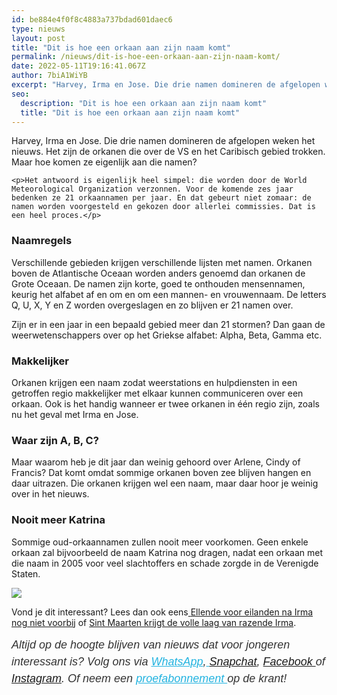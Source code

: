 ```yaml
---
id: be884e4f0f8c4883a737bdad601daec6
type: nieuws
layout: post
title: "Dit is hoe een orkaan aan zijn naam komt"
permalink: /nieuws/dit-is-hoe-een-orkaan-aan-zijn-naam-komt/
date: 2022-05-11T19:16:41.067Z
author: 7biA1WiYB
excerpt: "Harvey, Irma en Jose. Die drie namen domineren de afgelopen weken het nieuws. Het zijn de orkanen die over de VS en het Caribisch gebied trokken. Maar hoe komen ze eigenlijk aan die namen?  "
seo:
  description: "Dit is hoe een orkaan aan zijn naam komt"
  title: "Dit is hoe een orkaan aan zijn naam komt"
---
```

Harvey, Irma en Jose. Die drie namen domineren de afgelopen weken het nieuws. Het zijn de orkanen die over de VS en het Caribisch gebied trokken. Maar hoe komen ze eigenlijk aan die namen?  

    <p>Het antwoord is eigenlijk heel simpel: die worden door de World Meteorological Organization verzonnen. Voor de komende zes jaar bedenken ze 21 orkaannamen per jaar. En dat gebeurt niet zomaar: de namen worden voorgesteld en gekozen door allerlei commissies. Dat is een heel proces.</p>
<h3>Naamregels</h3>
<p>Verschillende gebieden krijgen verschillende lijsten met namen. Orkanen boven de Atlantische Oceaan worden anders genoemd dan orkanen de Grote Oceaan. De namen zijn korte, goed te onthouden mensennamen, keurig het alfabet af en om en om een mannen- en vrouwennaam. De letters Q, U, X, Y en Z worden overgeslagen en zo blijven er 21 namen over.</p>
<p>Zijn er in een jaar in een bepaald gebied meer dan 21 stormen? Dan gaan de weerwetenschappers over op het Griekse alfabet: Alpha, Beta, Gamma etc.</p>
<h3>Makkelijker</h3>
<p>Orkanen krijgen een naam zodat weerstations en hulpdiensten in een getroffen regio makkelijker met elkaar kunnen communiceren over een orkaan. Ook is het handig wanneer er twee orkanen in één regio zijn, zoals nu het geval met Irma en Jose.</p>
<h3>Waar zijn A, B, C?</h3>
<p>Maar waarom heb je dit jaar dan weinig gehoord over Arlene, Cindy of Francis? Dat komt omdat sommige orkanen boven zee blijven hangen en daar uitrazen. Die orkanen krijgen wel een naam, maar daar hoor je weinig over in het nieuws.</p>
<h3>Nooit meer Katrina</h3>
<p>Sommige oud-orkaannamen zullen nooit meer voorkomen. Geen enkele orkaan zal bijvoorbeeld de naam Katrina nog dragen, nadat een orkaan met die naam in 2005 voor veel slachtoffers en schade zorgde in de Verenigde Staten.</p>
<div class="kader">
<p><img class="kaderafbeelding" src="https://original.sevendays.nl/sites/default/files/ff.png"></p>
<p>Vond je dit interessant? Lees dan ook eens<a href="https://original.sevendays.nl/lifestyle/fenna-17-van-hoefwijzer-over-het-succes-van-paardentubers" target="_blank"> </a><a href="https://original.sevendays.nl/nieuws/ellende-voor-eilanden-na-irma-nog-niet-voorbij">Ellende voor eilanden na Irma nog niet voorbij</a> of <a href="https://original.sevendays.nl/nieuws/sint-maarten-krijgt-de-volle-laag-van-razende-irma">Sint Maarten krijgt de volle laag van razende Irma</a>.</p>
<p><em style="box-sizing: inherit; color: rgb(51, 51, 51); font-family: &quot;PT Sans&quot;, sans-serif; font-size: 18px; line-height: 27px;">Altijd op de hoogte blijven van nieuws dat voor jongeren interessant is? Volg ons via </em><em style="box-sizing: inherit; color: rgb(34, 179, 224); transition: color 0.3s ease; font-family: &quot;PT Sans&quot;, sans-serif; font-size: 18px; line-height: 27px;"><a href="https://original.sevendays.nl/whatsapp" style="box-sizing: inherit; color: rgb(34, 179, 224); transition: color 0.3s ease; font-family: &quot;PT Sans&quot;, sans-serif; font-size: 18px; line-height: 27px;">WhatsApp</a></em><em style="box-sizing: inherit; color: rgb(51, 51, 51); font-family: &quot;PT Sans&quot;, sans-serif; font-size: 18px; line-height: 27px;">,</em><em style="box-sizing: inherit; color: rgb(34, 179, 224); transition: color 0.3s ease; font-family: &quot;PT Sans&quot;, sans-serif; font-size: 18px; line-height: 27px;"><a href="https://original.sevendays.nl/whatsapp" style="box-sizing: inherit; color: rgb(34, 179, 224); transition: color 0.3s ease; font-family: &quot;PT Sans&quot;, sans-serif; font-size: 18px; line-height: 27px;"> </a></em><em style="box-sizing: inherit; color: rgb(51, 51, 51); font-family: &quot;PT Sans&quot;, sans-serif; font-size: 18px; line-height: 27px;"><a href="https://www.snapchat.com/add/sevendaysnl">Snapchat</a>, <a href="https://www.facebook.com/7Daysnl?ref=bookmarks">Facebook </a>of <a href="https://instagram.com/7DAysnl/">Instagram</a>. Of </em><em style="box-sizing: inherit; color: rgb(51, 51, 51); font-family: &quot;PT Sans&quot;, sans-serif; font-size: 18px; line-height: 27px;">neem een </em><a href="https://abonneren.sevendays.nl/abonneren/abonnementen/ae/artikel" style="box-sizing: inherit; color: rgb(34, 179, 224); transition: color 0.3s ease; font-family: &quot;PT Sans&quot;, sans-serif; font-size: 18px; line-height: 27px;"><em style="box-sizing: inherit;">proefabonnement </em></a><em style="box-sizing: inherit; color: rgb(51, 51, 51); font-family: &quot;PT Sans&quot;, sans-serif; font-size: 18px; line-height: 27px;">op de krant!</em></p>
</div>
  

